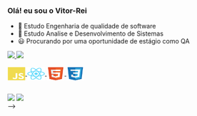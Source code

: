 ### Olá! eu sou o Vitor-Rei



- 🔭 Estudo Engenharia de qualidade de software
- 🌱 Estudo Analise e Desenvolvimento de Sistemas 
- 😃 Procurando por uma oportunidade de estágio como QA

<div>
  <a href="https://github.com/Vitor-Rei">
  <img height="180em" src="https://github-readme-stats.vercel.app/api?username=Vitor-Rei&show_icons=false&theme=dark&include_all_commits=true&count_private=true"/>
  <img height="180em" src="https://github-readme-stats.vercel.app/api/top-langs/?username=Vitor-Rei&layout=compact&langs_count=7&theme=dark"/>
</div>
  <div style="display: inline_block"><br>
  <img align="center" alt="Vitor-Js" height="30" width="40" src="https://raw.githubusercontent.com/devicons/devicon/master/icons/javascript/javascript-plain.svg">
  <img align="center" alt="Vitor-React" height="30" width="40" src="https://raw.githubusercontent.com/devicons/devicon/master/icons/react/react-original.svg">
  <img align="center" alt="Vitor-HTML" height="30" width="40" src="https://raw.githubusercontent.com/devicons/devicon/master/icons/html5/html5-original.svg">
  <img align="center" alt="Vitor-CSS" height="30" width="40" src="https://raw.githubusercontent.com/devicons/devicon/master/icons/css3/css3-original.svg">
 
</div>
  
  ##
  
  <div>
  <a href="https://instagram.com/reis6897" target="_blank"><img src="https://img.shields.io/badge/-Instagram-%23E4405F?style=for-the-badge&logo=instagram&logoColor=white" target="_blank"></a>
  <a href="https://www.linkedin.com/in/vitor-reis-3635aa119" target="_blank"><img src="https://img.shields.io/badge/-LinkedIn-%230077B5?style=for-the-badge&logo=linkedin&logoColor=white" target="_blank"></a> 
  </div>
-->

